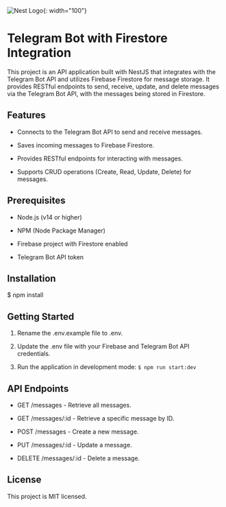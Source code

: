 ![Nest Logo](https://nestjs.com/img/logo-small.svg){: width="100"}
# Telegram Bot with Firestore Integration

 

This project is an API application built with NestJS that integrates with the Telegram Bot API and utilizes Firebase Firestore for message storage. It provides RESTful endpoints to send, receive, update, and delete messages via the Telegram Bot API, with the messages being stored in Firestore.

 

## Features

- Connects to the Telegram Bot API to send and receive messages.

- Saves incoming messages to Firebase Firestore.

- Provides RESTful endpoints for interacting with messages.

- Supports CRUD operations (Create, Read, Update, Delete) for messages.

 

## Prerequisites

- Node.js (v14 or higher)

- NPM (Node Package Manager)

- Firebase project with Firestore enabled

- Telegram Bot API token

 

## Installation

$ npm install

 

## Getting Started

1. Rename the .env.example file to .env.

2. Update the .env file with your Firebase and Telegram Bot API credentials.

3. Run the application in development mode: `$ npm run start:dev`

 

## API Endpoints

- GET /messages - Retrieve all messages.

- GET /messages/:id - Retrieve a specific message by ID.

- POST /messages - Create a new message.

- PUT /messages/:id - Update a message.

- DELETE /messages/:id - Delete a message.

 

## License

This project is MIT licensed.
